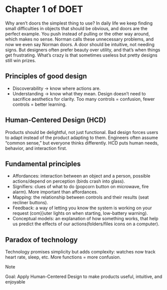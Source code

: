 # Chapter 1 of DOET
Why aren’t doors the simplest thing to use? In daily life we keep finding small difficulties in objects that should be obvious, and doors are the perfect example. You push instead of pulling or the other way around, which makes no sense. Norman calls these unnecessary problems, and now we even say Norman doors. A door should be intuitive, not needing signs. But designers often prefer beauty over utility, and that’s when things get frustrating. What’s crazy is that sometimes useless but pretty designs still win prizes.

## Principles of good design
* Discoverability → know where actions are.
* Understanding → know what they mean. Design doesn’t need to sacrifice aesthetics for clarity. Too many controls = confusion, fewer controls = better learning.

## Human-Centered Design (HCD)
Products should be delightful, not just functional. Bad design forces users to adapt instead of the product adapting to them. Engineers often assume “common sense,” but everyone thinks differently. HCD puts human needs, behavior, and interaction first.

## Fundamental principles
* Affordances: interaction between an object and a person, possible actions/depend on perception (birds crash into glass).
* Signifiers: clues of what to do (popcorn button on microwave, fire alarm). More important than affordances.
* Mapping: the relationship between controls and their results (seat recliner buttons).
* Feedback: a way of letting you know the system is working on your request (com}}uter lights on when starting, low-battery warning).
* Conceptual models: an explanation of how something works, that help us predict the effects of our actions(folders/files icons on a computer).

## Paradox of technology
Technology promises simplicity but adds complexity: watches now track heart rate, sleep, etc. More functions = more confusion.

> [!NOTE]
> Goal: Apply Human-Centered Design to make products useful, intuitive, and enjoyable
